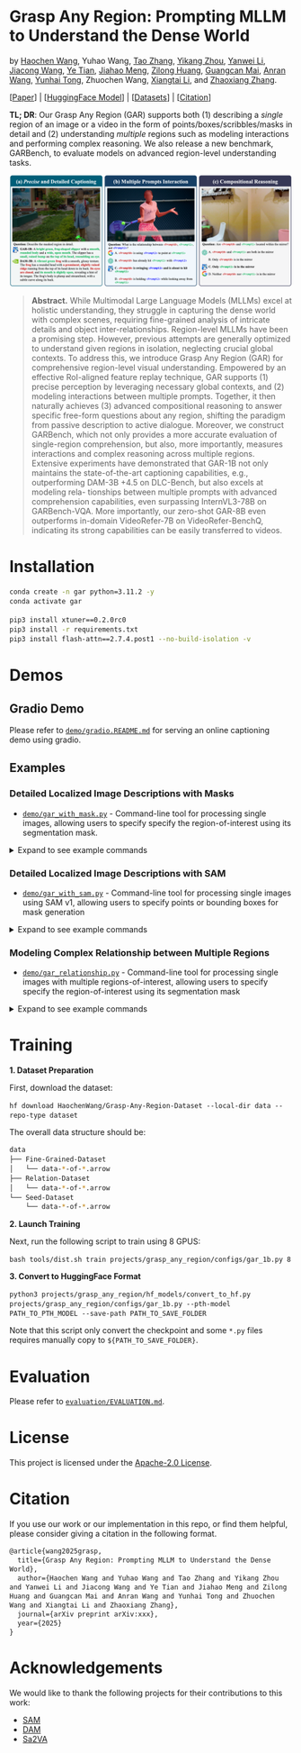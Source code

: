 # Grasp Any Region: Prompting MLLM to Understand the Dense World

by
[Haochen Wang](https://haochen-wang409.github.io), 
Yuhao Wang, 
[Tao Zhang](https://scholar.google.com/citations?user=3xu4a5oAAAAJ),
[Yikang Zhou](https://scholar.google.com/citations?user=dZikW2YAAAAJ),
[Yanwei Li](https://yanwei-li.com/),
[Jiacong Wang](https://scholar.google.com/citations?user=rzYgLkgAAAAJ),
[Ye Tian](https://scholar.google.com/citations?user=vUY_PIUAAAAJ),
[Jiahao Meng](https://scholar.google.com/citations?user=NJfjvfIAAAAJ),
[Zilong Huang](https://speedinghzl.github.io/),
[Guangcan Mai](https://scholar.google.com/citations?user=739cUNMAAAAJ),
[Anran Wang](https://sites.google.com/view/anranwang/home),
[Yunhai Tong](https://scholar.google.com/citations?user=T4gqdPkAAAAJ),
Zhuochen Wang,
[Xiangtai Li](https://lxtgh.github.io/), and
[Zhaoxiang Zhang](https://scholar.google.com/citations?user=qxWfV6cAAAAJ).

[[Paper](https://arxiv.org/abs/TBD)] | [[HuggingFace Model](https://huggingface.co/ByteDance/GAR-8B)] | [[Datasets](https://huggingface.co/datasets/HaochenWang/Grasp-Any-Region-Dataset)] | [[Citation](#citation)]

**TL; DR**: Our Grasp Any Region (GAR) supports both (1) describing a *single* region of an image or a video in the form of points/boxes/scribbles/masks in detail and (2) understanding *multiple* regions such as modeling interactions and performing complex reasoning. We also release a new benchmark, GARBench, to evaluate models on advanced region-level understanding tasks.

![](./assets/teaser.png)

> **Abstract.** While Multimodal Large Language Models (MLLMs) excel at holistic understanding, they struggle
> in capturing the dense world with complex scenes, requiring fine-grained analysis of intricate
> details and object inter-relationships. Region-level MLLMs have been a promising step. However,
> previous attempts are generally optimized to understand given regions in isolation, neglecting
> crucial global contexts. To address this, we introduce Grasp Any Region (GAR) for comprehensive 
> region-level visual understanding. Empowered by an effective RoI-aligned feature replay
> technique, GAR supports (1) precise perception by leveraging necessary global contexts, and (2)
> modeling interactions between multiple prompts. Together, it then naturally achieves (3) advanced
> compositional reasoning to answer specific free-form questions about any region, shifting the
> paradigm from passive description to active dialogue. Moreover, we construct GARBench, which
> not only provides a more accurate evaluation of single-region comprehension, but also, more
> importantly, measures interactions and complex reasoning across multiple regions. Extensive
> experiments have demonstrated that GAR-1B not only maintains the state-of-the-art captioning
> capabilities, e.g., outperforming DAM-3B +4.5 on DLC-Bench, but also excels at modeling rela-
> tionships between multiple prompts with advanced comprehension capabilities, even surpassing
> InternVL3-78B on GARBench-VQA. More importantly, our zero-shot GAR-8B even outperforms
> in-domain VideoRefer-7B on VideoRefer-BenchQ, indicating its strong capabilities can be easily
> transferred to videos.

# Installation

```bash
conda create -n gar python=3.11.2 -y
conda activate gar

pip3 install xtuner==0.2.0rc0
pip3 install -r requirements.txt
pip3 install flash-attn==2.7.4.post1 --no-build-isolation -v
```

# Demos

## Gradio Demo

Please refer to [`demo/gradio.README.md`](demo/gradio.README.md) for serving an online captioning demo using gradio.

## Examples

### Detailed Localized Image Descriptions with Masks

- [`demo/gar_with_mask.py`](demo/gar_with_mask.py) - Command-line tool for processing single images, allowing users to specify specify the region-of-interest using its segmentation mask.

<details>
<summary>Expand to see example commands</summary>

<img src="assets/1_output_visualization.png" width="400">

```bash
torchrun --nproc-per-node=1 --master-port=8119 demo/gar_with_mask.py --image_path assets/demo_image_1.png --mask_path assets/demo_mask_1.png
```

**Input instruction:** Describe the masked region in detail.

**Output answer:** A bright green, **frog-shaped slipper** with a smooth, rounded body and a wide, open mouth. The slipper has a small, raised bump on the top of its head, resembling a frog's eye.

</details>

### Detailed Localized Image Descriptions with SAM

- [`demo/gar_with_sam.py`](demo/gar_with_sam.py) - Command-line tool for processing single images using SAM v1, allowing users to specify points or bounding boxes for mask generation

<details>
<summary>Expand to see example commands</summary>

<img src="assets/2_output_visualization.png" width="400">

```bash
# You can use it with points or a bounding box for the region of interest.
# SAM is used to turn points or a bounding box into a mask.
# You can also use mask directly, see `demo/gar_with_mask.py`.
torchrun --nproc-per-node=1 --master-port=8119 demo/gar_with_sam.py --image_path assets/demo_image_2.jpg --points '[[1172, 812], [1572, 800]]' --output_image_path output_visualization.png
torchrun --nproc-per-node=1 --master-port=8119 demo/gar_with_sam.py --image_path assets/demo_image_2.jpg --box '[800, 500, 1800, 1000]' --use_box --output_image_path output_visualization.png
```

**Input instruction:** Describe the masked region in detail.

**Output answer:** A medium-sized, short-haired dog with a predominantly tan coat featuring white markings on its face, chest, and paws. The dog has a white stripe running down the center of its face, extending from the forehead to the nose. Its ears are large, pointed, and stand erect. The dog is wearing a red collar with a visible tag. Its mouth is open, revealing its tongue and teeth, and it appears to be in mid-leap with its front legs extended forward and hind legs stretched out behind.

</details>

### Modeling Complex Relationship between Multiple Regions

- [`demo/gar_relationship.py`](demo/gar_relationship.py) - Command-line tool for processing single images with multiple regions-of-interest, allowing users to specify specify the region-of-interest using its segmentation mask

<details>
<summary>Expand to see example commands</summary>

<img src="assets/3_output_visualization.png" width="400">

```bash
torchrun --nproc-per-node=1 --master-port=8119 demo/gar_relationship.py --image_path assets/demo_image_3.png --mask_paths "['assets/demo_mask_3_0.png', 'assets/demo_mask_3_1.png', 'assets/demo_mask_3_2.png']" --question_str 'Question: What is the relationship between <Prompt0>, <Prompt1>, and <Prompt2>?\nOptions:\nA. <Prompt0> is using <Prompt2> to point at <Prompt1>\nB. <Prompt0> has already hit <Prompt1> with <Prompt2>\nC. <Prompt0> is swinging <Prompt2> and is about to hit <Prompt1>\nD. <Prompt0> is holding <Prompt2> while looking away from <Prompt1>'
```

**Input instruction:**

```
Question: What is the relationship between <Prompt0>, <Prompt1>, and <Prompt2>?
Options:
A. <Prompt0> is using <Prompt2> to point at <Prompt1>
B. <Prompt0> has already hit <Prompt1> with <Prompt2>
C. <Prompt0> is swinging <Prompt2> and is about to hit <Prompt1>
D. <Prompt0> is holding <Prompt2> while looking away from <Prompt1>
Answer with the correct option's letter directly.
```

**Output answer:** C

Note that `<Prompt0>`, `<Prompt1>`, and `<Prompt2>` are illustrated in <span style="color:#C00000;">red</span>, <span style="color:#00B050;">green</span>, and <span style="color:#0000FF;">blue</span>, respectively.

</details>

# Training

**1. Dataset Preparation**

First, download the dataset:

`hf download HaochenWang/Grasp-Any-Region-Dataset --local-dir data --repo-type dataset`

The overall data structure should be:
```sh
data
├── Fine-Grained-Dataset
│   └── data-*-of-*.arrow
├── Relation-Dataset
│   └── data-*-of-*.arrow
└── Seed-Dataset
    └── data-*-of-*.arrow
```

**2. Launch Training**

Next, run the following script to train using 8 GPUS:

`bash tools/dist.sh train projects/grasp_any_region/configs/gar_1b.py 8`

**3. Convert to HuggingFace Format**

```python3 projects/grasp_any_region/hf_models/convert_to_hf.py projects/grasp_any_region/configs/gar_1b.py --pth-model PATH_TO_PTH_MODEL --save-path PATH_TO_SAVE_FOLDER```

Note that this script only convert the checkpoint and some `*.py` files requires manually copy to `${PATH_TO_SAVE_FOLDER}`.

# Evaluation

Please refer to [`evaluation/EVALUATION.md`](evaluation/EVALUATION.md).

# License

This project is licensed under the [Apache-2.0 License](LICENSE).

# Citation

If you use our work or our implementation in this repo, or find them helpful, please consider giving a citation in the following format.

```
@article{wang2025grasp,
  title={Grasp Any Region: Prompting MLLM to Understand the Dense World}, 
  author={Haochen Wang and Yuhao Wang and Tao Zhang and Yikang Zhou and Yanwei Li and Jiacong Wang and Ye Tian and Jiahao Meng and Zilong Huang and Guangcan Mai and Anran Wang and Yunhai Tong and Zhuochen Wang and Xiangtai Li and Zhaoxiang Zhang},
  journal={arXiv preprint arXiv:xxx},
  year={2025}
}
```

# Acknowledgements

We would like to thank the following projects for their contributions to this work:

- [SAM](https://github.com/facebookresearch/segment-anything)
- [DAM](https://github.com/NVlabs/describe-anything)
- [Sa2VA](https://github.com/bytedance/Sa2VA)